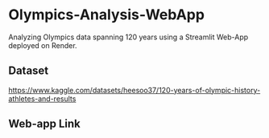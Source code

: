 # Olympics-Analysis-WebApp
Analyzing Olympics data spanning 120 years using a Streamlit Web-App deployed on Render.  


## Dataset

https://www.kaggle.com/datasets/heesoo37/120-years-of-olympic-history-athletes-and-results  

## Web-app Link

